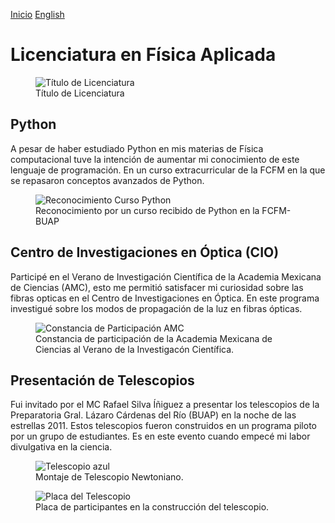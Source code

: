 [Inicio](indexesp.md)
[English](bachelor.md)
# Licenciatura en Física Aplicada
<figure>
  <img
  src="https://imgur.com/PAEuSo0.jpg"
  alt="Título de Licenciatura">
  <figcaption>Título de Licenciatura
  </figcaption>
</figure>

## Python

A pesar de haber estudiado Python en mis materias de Física computacional tuve la intención de aumentar mi conocimiento de este lenguaje de programación. En un curso extracurricular de la FCFM en la que se repasaron conceptos avanzados de Python.

<figure>
  <img
  src="https://imgur.com/ZVf3MCZ.jpg"
  alt="Reconocimiento Curso Python">
  <figcaption>Reconocimiento por un curso recibido de Python en la FCFM-BUAP
  </figcaption>
</figure>

## Centro de Investigaciones en Óptica (CIO)

 Participé en el Verano de Investigación Científica de la Academia Mexicana de Ciencias (AMC), esto me permitió satisfacer mi curiosidad sobre las fibras opticas en el Centro de Investigaciones en Óptica. En este programa investigué sobre los modos de propagación de la luz en fibras ópticas.

<figure>
  <img
  src="https://imgur.com/Jk8r82A.jpg"
  alt="Constancia de Participación AMC">
  <figcaption>Constancia de participación de la Academia Mexicana de Ciencias al Verano de la Investigacón Científica.
  </figcaption>
</figure>

## Presentación de Telescopios

Fui invitado por el MC Rafael Silva Íñiguez a presentar los telescopios de la Preparatoria Gral. Lázaro Cárdenas del Río (BUAP) en la noche de las estrellas 2011. Estos telescopios fueron construidos en un programa piloto por un grupo de estudiantes. Es en este evento cuando empecé mi labor divulgativa en la ciencia.

<figure>
  <img
  src="https://imgur.com/QHr1vyO.jpg"
  alt="Telescopio azul">
  <figcaption>Montaje de Telescopio Newtoniano.
  </figcaption>
</figure>

<figure>
  <img
  src="https://imgur.com/w8DuLCz.jpg"
  alt="Placa del Telescopio">
  <figcaption>Placa de participantes en la construcción del telescopio.
  </figcaption>
</figure>